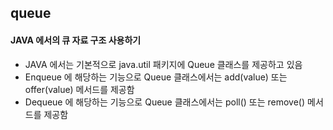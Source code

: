## queue

#### JAVA 에서의 큐 자료 구조 사용하기
- JAVA 에서는 기본적으로 java.util 패키지에 Queue 클래스를 제공하고 있음
- Enqueue 에 해당하는 기능으로 Queue 클래스에서는 add(value) 또는 offer(value) 메서드를 제공함
- Dequeue 에 해당하는 기능으로 Queue 클래스에서는 poll() 또는 remove() 메서드를 제공함
